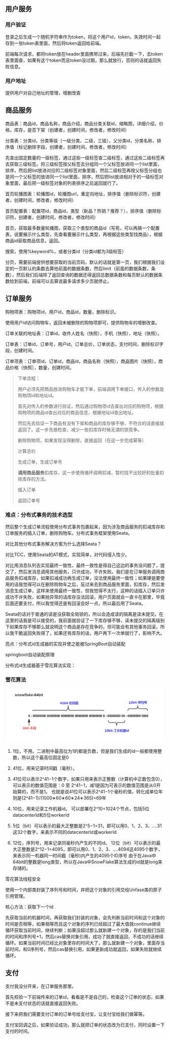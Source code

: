## 用户服务

### 用户验证

登录之后生成一个随机字符串作为token，将这个用户id，token，失效时间一起存到一张token表里面，然后将token返回给前端。

前端每次请求，都将token放在header里面携带过来，后端先拦截一下，去token表里面查，如果有这个token而且token没过期，那么就放行，否则的话就返回失败信息。

### 用户地址

提供用户对自己地址的管理，增删改查

## 商品服务

商品表：商品id，商品名称，商品介绍，商品分类关联id，缩略图，详细介绍，价格，库存，是否下架（创建者，创建时间，修改者，修改时间）

分类表：分类id，分类等级（一级分类，二级，三级），父分类id，分类名称，排序值（标记删除字段，创建者，创建时间，修改者，修改时间）

先查出固定数量的一级标签，通过这些一级标签查二级标签，通过这些二级标签再去获取三级标签。将三级标签按父标签去分组同一个父标签放进同一个list里面，排序，然后把list放进对应的二级标签对象里面，然后二级标签再按父标签分组也是同一个父标签的放进同一个list里面，排序，然后把list放进相对于的一级标签对象里面，最后把一级标签对象的列表排序之后返回就行了。

首页轮播图表：轮播图id，轮播图url，重定向地址，排序值（删除标识符，创建者，创建时间，修改者，修改时间）

首页配置表：配置项id，商品id，类型（新品？热销？推荐？），排序值（删除标识符，创建者，创建时间，修改者，修改时间）

首页，获取最多数量轮播图，获取三个类型的商品id（写死，可以再搞一个配置表，说要展示什么类型，先查看要展示什么类型，再根据这些类型找商品），根据商品id获取商品信息，返回。

搜索，使用%keyword%，或者分类id（分类id都为3级标签）

分页，需要前端提供想要获取的当前页码，默认的话就是第一页，我们根据我们设定的一页默认的条数去算他前面的数据条数，然后limit（前面的数据条数，条数），然后我们后端除了返回查询的数据还得返回总数据条数和每页默认的数据条数给到前端，前端可以去算说最多请求多少页就停止。

## 订单服务

购物项表：购物项id，用户id，商品id，数量，删除标识。

使用用户id访问购物车，返回未被删除的购物项即可，提供购物车的增删改查。

订单关联的地址表：订单id，收件人姓名（快照），手机（快照），地址（快照）。

订单表：订单id，订单号，用户id，订单总价，订单状态，支付时间，删除标识字段，创建时间。

订单项表：订单项id，订单id，商品id，商品名称（快照），商品图片（快照），商品价格（快照），数量，创建时间。

> 下单流程：
>
> 用户必须先把商品放进购物车才能下单，前端调用下单接口，传入的参数是购物项id和地址id。
>
> 首先对传入的参数进行验证，然后通过购物项id去查出对应的购物项，根据购物项的商品id查出对应的商品信息，根据地址id查出地址。
>
> 然后先去验证一下商品有没有下架和商品的库存够不够，不符合的话直接就返回了。这一步先做检查，减少一些扣库存时候无谓的锁竞争。
>
> 删除购物项，如果发现没得删除，直接返回（在这一步完成幂等）
>
> 计算总价
>
> 生成订单，生成订单号
>
> **调用商品服务**扣库存，这一步使用循环调用扣减，暂时找不出较好的批量扣除库存的方法。
>
> 插入订单
>
> 返回订单号

### 难点：分布式事务的技术选型

然后整个生成订单流程使用分布式事务包裹起来，因为涉及商品服务的扣减库存和订单服务的插入订单，删除购物车。分布式事务框架使用Seata。

对比其他分布式事务解决方案为什么选择Seata？

对比TCC，使用Seata的AT模式，实现简单，对代码侵入性少。

对比用消息队列去实现最终一致性，最终一致性是得自己这边的事务没问题了，提交了，然后发消息调用其他服务，只许成功，不许失败。我们是在订单服务调用商品服务扣减库存，如果扣减成功再生成订单，没法使用最终一致性；如果硬是要使用的话我觉得可以在删除购物车之后，反过来去到商品服务里面，扣库存，然后发消息生成订单，这样来使用最终一致性，但我觉得不太行，这种的话插入订单只许成功不许失败，如果抛异常的话库存没法回滚，用户页面就会一直卡在那里，毕竟后面还要支付，所以我觉得还是有回滚会好一点，所以最后用了Seata。

Seata的话对于普通的读是没获取全局锁的，所以会造成读的隔离是读未提交。在这里的话我是可以接受的，我前面就验证了一下库存够不够，读未提交的隔离级别下如果库存不够那么就说明这个商品是存在竞争的，但可能会有其他事务回滚，所以我干脆返回失败得了，如果还有库存的话，用户再下一次单就行了，影响不大。

亮点：分布式id生成器的实现并使之能被SpringBoot自动装配

springboot自动装配原理

分布式id生成器基于雪花算法实现：

### 雪花算法

![img](项目复盘.assets/1692952e7ee6f2a3)

1) 1位，不用。二进制中最高位为1的都是负数，但是我们生成的id一般都使用整数，所以这个最高位固定是0 

2) 41位，用来记录时间戳（毫秒）。 

3) 41位可以表示2^41−1个数字，如果只用来表示正整数（计算机中正数包含0），可以表示的数值范围是：0 至 2^41−1，减1是因为可表示的数值范围是从0开始算的，而不是1。 也就是说41位可以表示2^41−1个毫秒的值，转化成单位年则是(2^41−1)/(1000∗60∗60∗24∗365)=69年 

4) 10位，用来记录工作机器id。 可以部署在2^10=1024个节点，包括5位datacenterId和5位workerId 

5) 5位（bit）可以表示的最大正整数是2^5−1=31，即可以用0、1、2、3、....31这32个数字，来表示不同的datecenterId或workerId

6) 12位，序列号，用来记录同毫秒内产生的不同id。 12位（bit）可以表示的最大正整数是2^12−1=4095，即可以用0、1、2、3、....4094这4095个数字，来表示同一机器同一时间截（毫秒)内产生的4095个ID序号 由于在Java中64bit的整数是long类型，所以在Java中SnowFlake算法生成的id就是long来存储的。



雪花算法线程安全

使用一个内部类封装了序列号和时间，并把这个对象的引用交给Unfase类的原子引用管理。

核心方法：获取下一个id

先获取当前的机器时间，再获取我们封装的对象，会先判断当前时间和这个对象的时间是否相等，如果相等而且这个对象的序列已经超过了最大值就continue继续循环获取当前时间，继续判断；如果没超过那么就新建一个对象，存的是我们当前的时间和序列号+1，然后cas替换对象引用，成功了就直接返回，不成功的话继续循环。如果当前时间已经比对象里存的时间大了，那么就新建一个对象，里面存当前时间，和0序列号，然后cas替换引用，如果更新成功就返回，如果失败就继续循环。

## 支付

支付我没分开来，在订单服务那里。

首先校验一下前端传来的订单id，看看是不是自己的，检查这个订单的状态，如果不是未支付状态的话就直接返回失败。

接下来把我们需要支付订单的订单号给支付宝，让支付宝给我们做幂等。

支付宝回调之后，如果验证成功，那么就把订单的状态改为已支付，同时设置一下支付的时间。



